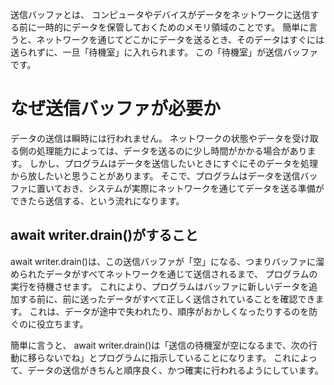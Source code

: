 送信バッファとは、
コンピュータやデバイスがデータをネットワークに送信する前に一時的にデータを保管しておくためのメモリ領域のことです。
簡単に言うと、ネットワークを通じてどこかにデータを送るとき、そのデータはすぐには送られずに、一旦「待機室」に入れられます。
この「待機室」が送信バッファです。

# なぜ送信バッファが必要か
データの送信は瞬時には行われません。
ネットワークの状態やデータを受け取る側の処理能力によっては、データを送るのに少し時間がかかる場合があります。
しかし、プログラムはデータを送信したいときにすぐにそのデータを処理から放したいと思うことがあります。
そこで、プログラムはデータを送信バッファに置いておき、システムが実際にネットワークを通じてデータを送る準備ができたら送信する、という流れになります。

## await writer.drain()がすること
await writer.drain()は、この送信バッファが「空」になる、つまりバッファに溜められたデータがすべてネットワークを通じて送信されるまで、
プログラムの実行を待機させます。
これにより、プログラムはバッファに新しいデータを追加する前に、前に送ったデータがすべて正しく送信されていることを確認できます。
これは、データが途中で失われたり、順序がおかしくなったりするのを防ぐのに役立ちます。

簡単に言うと、
await writer.drain()は「送信の待機室が空になるまで、次の行動に移らないでね」とプログラムに指示していることになります。
これによって、データの送信がきちんと順序良く、かつ確実に行われるようにしています。